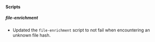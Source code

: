 
#### Scripts

##### file-enrichment

- Updated the `file-enrichment` script to not fail when encountering an unknown file hash.
